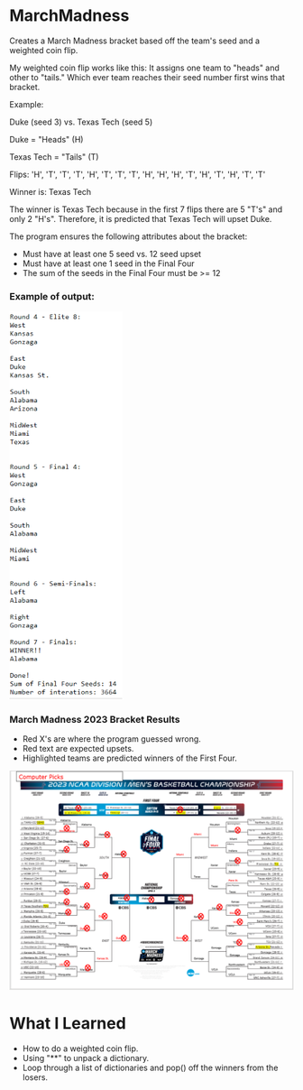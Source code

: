 # MarchMadness
Creates a March Madness bracket based off the team's seed and a weighted coin flip.

My weighted coin flip works like this: It assigns one team to "heads" and other to "tails." Which ever team reaches their seed number first wins that bracket.

Example: 

Duke (seed 3) vs. Texas Tech (seed 5)

Duke = "Heads" (H)

Texas Tech = "Tails" (T)

Flips:
'H', 'T', 'T', 'T', 'H', 'T', 'T', 'T', 'H', 'H', 'H', 'T', 'H', 'T', 'H', 'T', 'T'

Winner is: Texas Tech

The winner is Texas Tech because in the first 7 flips there are 5 "T's" and only 2 "H's". Therefore, it is predicted that Texas Tech will upset Duke.

The program ensures the following attributes about the bracket:
- Must have at least one 5 seed vs. 12 seed upset
- Must have at least one 1 seed in the Final Four
- The sum of the seeds in the Final Four must be >= 12

### Example of output:

<img src="images/Output_example.PNG" width="200">

### March Madness 2023 Bracket Results
- Red X's are where the program guessed wrong.
- Red text are expected upsets.
- Highlighted teams are predicted winners of the First Four.

<img src="images/MarchMadness_2023.PNG" width="800">

# What I Learned
* How to do a weighted coin flip.
* Using "**" to unpack a dictionary.
* Loop through a list of dictionaries and pop() off the winners from the losers.
